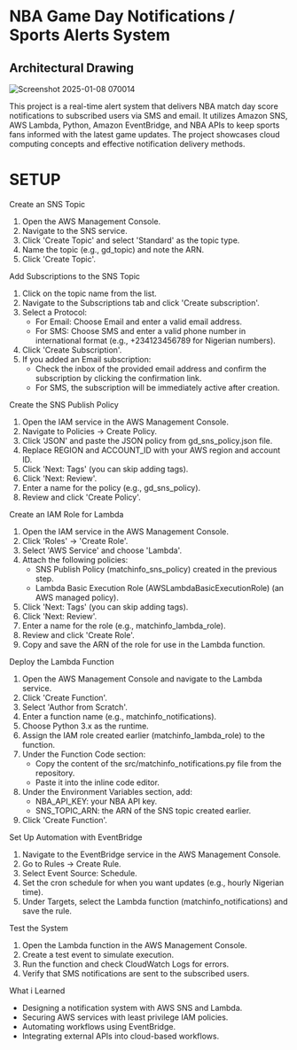 # NBA Game Day Notifications / Sports Alerts System

## Architectural Drawing
![Screenshot 2025-01-08 070014](https://github.com/user-attachments/assets/073dd5a8-8b9f-4c31-abc0-b233fbf0610f)

This project is a real-time alert system that delivers NBA match day score notifications to subscribed users via SMS and email. It utilizes Amazon SNS, AWS Lambda, Python, Amazon EventBridge, and NBA APIs to keep sports fans informed with the latest game updates. The project showcases cloud computing concepts and effective notification delivery methods.


# SETUP 
Create an SNS Topic
1. Open the AWS Management Console.
2. Navigate to the SNS service.
3. Click 'Create Topic' and select 'Standard' as the topic type.
4. Name the topic (e.g., gd_topic) and note the ARN.
5. Click 'Create Topic'.

Add Subscriptions to the SNS Topic
1. Click on the topic name from the list.
2. Navigate to the Subscriptions tab and click 'Create subscription'.
3. Select a Protocol:
   - For Email: Choose Email and enter a valid email address.
   - For SMS: Choose SMS and enter a valid phone number in international format (e.g., +234123456789 for Nigerian numbers).
4. Click 'Create Subscription'.
5. If you added an Email subscription:
   - Check the inbox of the provided email address and confirm the subscription by clicking the confirmation link.
   - For SMS, the subscription will be immediately active after creation.

Create the SNS Publish Policy
1. Open the IAM service in the AWS Management Console.
2. Navigate to Policies → Create Policy.
3. Click 'JSON' and paste the JSON policy from gd_sns_policy.json file.
4. Replace REGION and ACCOUNT_ID with your AWS region and account ID.
5. Click 'Next: Tags' (you can skip adding tags).
6. Click 'Next: Review'.
7. Enter a name for the policy (e.g., gd_sns_policy).
8. Review and click 'Create Policy'.

Create an IAM Role for Lambda
1. Open the IAM service in the AWS Management Console.
2. Click 'Roles' → 'Create Role'.
3. Select 'AWS Service' and choose 'Lambda'.
4. Attach the following policies:
   - SNS Publish Policy (matchinfo_sns_policy) created in the previous step.
   - Lambda Basic Execution Role (AWSLambdaBasicExecutionRole) (an AWS managed policy).
5. Click 'Next: Tags' (you can skip adding tags).
6. Click 'Next: Review'.
7. Enter a name for the role (e.g., matchinfo_lambda_role).
8. Review and click 'Create Role'.
9. Copy and save the ARN of the role for use in the Lambda function.

Deploy the Lambda Function
1. Open the AWS Management Console and navigate to the Lambda service.
2. Click 'Create Function'.
3. Select 'Author from Scratch'.
4. Enter a function name (e.g., matchinfo_notifications).
5. Choose Python 3.x as the runtime.
6. Assign the IAM role created earlier (matchinfo_lambda_role) to the function.
7. Under the Function Code section:
   - Copy the content of the src/matchinfo_notifications.py file from the repository.
   - Paste it into the inline code editor.
8. Under the Environment Variables section, add:
   - NBA_API_KEY: your NBA API key.
   - SNS_TOPIC_ARN: the ARN of the SNS topic created earlier.
9. Click 'Create Function'.

Set Up Automation with EventBridge
1. Navigate to the EventBridge service in the AWS Management Console.
2. Go to Rules → Create Rule.
3. Select Event Source: Schedule.
4. Set the cron schedule for when you want updates (e.g., hourly Nigerian time).
5. Under Targets, select the Lambda function (matchinfo_notifications) and save the rule.

Test the System
1. Open the Lambda function in the AWS Management Console.
2. Create a test event to simulate execution.
3. Run the function and check CloudWatch Logs for errors.
4. Verify that SMS notifications are sent to the subscribed users.

What i Learned
- Designing a notification system with AWS SNS and Lambda.
- Securing AWS services with least privilege IAM policies.
- Automating workflows using EventBridge.
- Integrating external APIs into cloud-based workflows.







